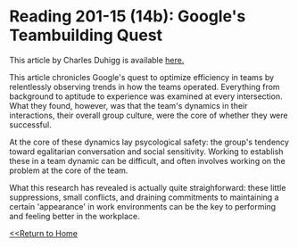 # Reading 201-15 (14b): Google's Teambuilding Quest
This article by Charles Duhigg is available [here.](https://www.nytimes.com/2016/02/28/magazine/what-google-learned-from-its-quest-to-build-the-perfect-team.html)

This article chronicles Google's quest to optimize efficiency in teams by relentlessly observing trends in how the teams operated. Everything from background to aptitude to experience was examined at every intersection. What they found, however, was that the team's dynamics in their interactions, their overall group culture, were the core of whether they were successful. 

At the core of these dynamics lay psycological safety: the group's tendency toward egalitarian conversation and social sensitivity. Working to establish these in a team dynamic can be difficult, and often involves working on the problem at the core of the team. 

What this research has revealed is actually quite straighforward: these little suppressions, small conflicts, and draining commitments to maintaining a certain 'appearance' in work environments can be the key to performing and feeling better in the workplace. 

[<<Return to Home](README.md)
